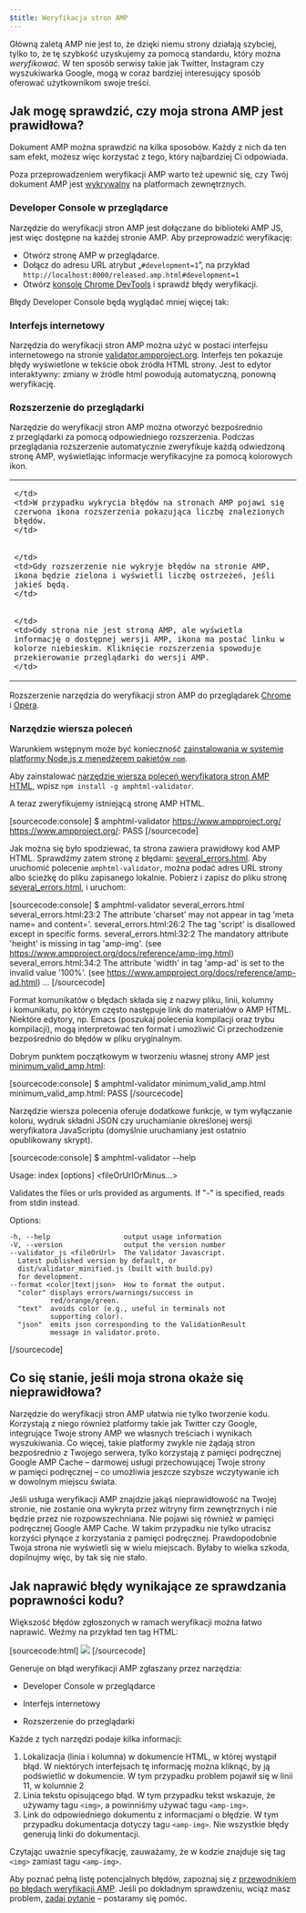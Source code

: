 ```yaml
---
$title: Weryfikacja stron AMP
---
```


Główną zaletą AMP nie jest to, że dzięki niemu strony działają szybciej, tylko to, że tę szybkość uzyskujemy za pomocą standardu, który można *weryfikować*. W ten sposób serwisy takie jak Twitter, Instagram czy wyszukiwarka Google, mogą w coraz bardziej interesujący sposób oferować użytkownikom swoje treści.

## Jak mogę sprawdzić, czy moja strona AMP jest prawidłowa?

Dokument AMP można sprawdzić na kilka sposobów. Każdy z nich da ten sam efekt, możesz więc korzystać z tego, który najbardziej Ci odpowiada.

Poza przeprowadzeniem weryfikacji AMP warto też upewnić się, czy Twój dokument AMP jest [wykrywalny](/pl/docs/guides/deploy/discovery.html) na platformach zewnętrznych.

### Developer Console w przeglądarce

Narzędzie do weryfikacji stron AMP jest dołączane do biblioteki AMP JS, jest więc dostępne na każdej stronie AMP. Aby przeprowadzić weryfikację:

  * Otwórz stronę AMP w przeglądarce.
  * Dołącz do adresu URL atrybut „`#development=1`”, na przykład `http://localhost:8000/released.amp.html#development=1`
  * Otwórz [konsolę Chrome DevTools](https://developers.google.com/web/tools/chrome-devtools/debug/console/) i sprawdź błędy weryfikacji.

Błędy Developer Console będą wyglądać mniej więcej tak:

<amp-img src="/static/img/docs/validator_errors.png" width="713" height="243" alt="Zrzut ekranu narzędzia do weryfikacji stron AMP w konsoli chrome" layout="responsive"></amp-img>


### Interfejs internetowy

Narzędzia do weryfikacji stron AMP można użyć w postaci interfejsu internetowego
na stronie [validator.ampproject.org](https://validator.ampproject.org/). Interfejs ten pokazuje błędy wyświetlone w tekście obok źródła HTML strony.
Jest to edytor interaktywny: zmiany w źródle html powodują automatyczną, ponowną weryfikację.

<amp-img src="/static/img/docs/validator_web_ui.png" width="660" height="507" alt="Zrzut ekranu ze strony validator.ampproject.org z przykładami błędów." layout="responsive"></amp-img>


### Rozszerzenie do przeglądarki

Narzędzie do weryfikacji stron AMP można otworzyć bezpośrednio z przeglądarki za pomocą odpowiedniego rozszerzenia. Podczas przeglądania rozszerzenie automatycznie zweryfikuje każdą odwiedzoną stronę AMP, wyświetlając informacje weryfikacyjne za pomocą kolorowych ikon.

<table>
  <tr>
    <td>
      <amp-img src="/static/img/docs/validator_icon_invalid.png" width="20" height="20" alt="Czerwona ikona AMP informująca o nieprawidłowym dokumencie AMP." layout="fixed"></amp-img>
      
    </td>
    <td>W przypadku wykrycia błędów na stronach AMP pojawi się czerwona ikona rozszerzenia pokazująca liczbę znalezionych błędów.
    </td>
  </tr>
  <tr>
    <td>
      <amp-img src="/static/img/docs/validator_icon_valid.png" width="20" height="20" alt="Zielona ikona wskazująca poprawny dokument AMP." layout="fixed"></amp-img>
      
    </td>
    <td>Gdy rozszerzenie nie wykryje błędów na stronie AMP, ikona będzie zielona i wyświetli liczbę ostrzeżeń, jeśli jakieś będą.
    </td>
  </tr>
  <tr>
    <td>
      <amp-img src="/static/img/docs/validator_icon_link.png" width="20" height="20" alt="Niebieska ikona wskazująca po kliknięciu wariant AMP HTML." layout="fixed"></amp-img>
      
    </td>
    <td>Gdy strona nie jest stroną AMP, ale wyświetla informację o dostępnej wersji AMP, ikona ma postać linku w kolorze niebieskim. Kliknięcie rozszerzenia spowoduje przekierowanie przeglądarki do wersji AMP.
    </td>
  </tr>
</table>

Rozszerzenie narzędzia do weryfikacji stron AMP do przeglądarek [Chrome](https://chrome.google.com/webstore/detail/amp-validator/nmoffdblmcmgeicmolmhobpoocbbmknc) i [Opera](https://addons.opera.com/en-gb/extensions/details/amp-validator/).

### Narzędzie wiersza poleceń

Warunkiem wstępnym może być konieczność [zainstalowania w systemie platformy Node.js z menedżerem pakietów `npm`](https://docs.npmjs.com/getting-started/installing-node).

Aby zainstalować [narzędzie wiersza poleceń weryfikatora stron AMP HTML](https://www.npmjs.com/package/amphtml-validator), wpisz `npm install -g amphtml-validator`.

A teraz zweryfikujemy istniejącą stronę AMP HTML.

[sourcecode:console]
$ amphtml-validator https://www.ampproject.org/
https://www.ampproject.org/: PASS
[/sourcecode]

Jak można się było spodziewać, ta strona zawiera prawidłowy kod AMP HTML. Sprawdźmy zatem stronę z błędami:
[several_errors.html](https://raw.githubusercontent.com/ampproject/amphtml/master/validator/testdata/feature_tests/several_errors.html). Aby uruchomić polecenie `amphtml-validator`, można podać adres URL strony albo ścieżkę do pliku zapisanego lokalnie. Pobierz i zapisz do pliku stronę [several_errors.html](https://raw.githubusercontent.com/ampproject/amphtml/master/validator/testdata/feature_tests/several_errors.html), i uruchom:

[sourcecode:console]
$ amphtml-validator several_errors.html
several_errors.html:23:2 The attribute 'charset' may not appear in tag 'meta name= and content='.
several_errors.html:26:2 The tag 'script' is disallowed except in specific forms.
several_errors.html:32:2 The mandatory attribute 'height' is missing in tag 'amp-img'. (see https://www.ampproject.org/docs/reference/amp-img.html)
several_errors.html:34:2 The attribute 'width' in tag 'amp-ad' is set to the invalid value '100%'. (see https://www.ampproject.org/docs/reference/amp-ad.html)
...
[/sourcecode]

Format komunikatów o błędach składa się z nazwy pliku, linii, kolumny i komunikatu, po którym często następuje link do materiałów o AMP HTML. Niektóre edytory, np. Emacs (poszukaj polecenia kompilacji oraz trybu kompilacji), mogą interpretować ten format i umożliwić Ci przechodzenie bezpośrednio do błędów w pliku oryginalnym.

Dobrym punktem początkowym w tworzeniu własnej strony AMP jest [minimum_valid_amp.html](https://raw.githubusercontent.com/ampproject/amphtml/master/validator/testdata/feature_tests/minimum_valid_amp.html):

[sourcecode:console]
$ amphtml-validator minimum_valid_amp.html
minimum_valid_amp.html: PASS
[/sourcecode]

Narzędzie wiersza polecenia oferuje dodatkowe funkcje, w tym wyłączanie koloru, wydruk składni JSON czy uruchamianie określonej wersji weryfikatora JavaScriptu (domyślnie uruchamiany jest ostatnio opublikowany skrypt).

[sourcecode:console]
$ amphtml-validator --help

  Usage: index [options] <fileOrUrlOrMinus...>

  Validates the files or urls provided as arguments. If "-" is
  specified, reads from stdin instead.

  Options:

    -h, --help                  output usage information
    -V, --version               output the version number
    --validator_js <fileOrUrl>  The Validator Javascript.
      Latest published version by default, or
      dist/validator_minified.js (built with build.py)
      for development.
    --format <color|text|json>  How to format the output.
      "color" displays errors/warnings/success in
              red/orange/green.
      "text"  avoids color (e.g., useful in terminals not
              supporting color).
      "json"  emits json corresponding to the ValidationResult
              message in validator.proto.
[/sourcecode]

## Co się stanie, jeśli moja strona okaże się nieprawidłowa?

Narzędzie do weryfikacji stron AMP ułatwia nie tylko tworzenie kodu. Korzystają z niego również platformy takie jak Twitter czy Google, integrujące Twoje strony AMP we własnych treściach i wynikach wyszukiwania. Co więcej, takie platformy zwykle nie żądają stron bezpośrednio z Twojego serwera, tylko korzystają z pamięci podręcznej Google AMP Cache – darmowej usługi przechowującej Twoje strony w pamięci podręcznej – co umożliwia jeszcze szybsze wczytywanie ich w dowolnym miejscu świata.

Jeśli usługa weryfikacji AMP znajdzie jakąś nieprawidłowość na Twojej stronie, nie zostanie ona wykryta przez witryny firm zewnętrznych i nie będzie przez nie rozpowszechniana. Nie pojawi się również w pamięci podręcznej Google AMP Cache. W takim przypadku nie tylko utracisz korzyści płynące z korzystania z pamięci podręcznej. Prawdopodobnie Twoja strona nie wyświetli się w wielu miejscach. Byłaby to wielka szkoda, dopilnujmy więc, by tak się nie stało.

## Jak naprawić błędy wynikające ze sprawdzania poprawności kodu?

Większość błędów zgłoszonych w ramach weryfikacji można łatwo naprawić. Weźmy na przykład ten tag HTML:

[sourcecode:html]
<img src="cat.png">
[/sourcecode]

Generuje on błąd weryfikacji AMP zgłaszany przez narzędzia:

* Developer Console w przeglądarce
<amp-img alt="Błąd AMP: tag „img” może się pojawiać tylko jako element podrzędny tagu „noscript”.Czy chodziło Ci o „amp-img”?linia 11, kolumna 2" height="30" src="/static/img/docs/validator_console_imgerror.png" width="696" layout="responsive"></amp-img>

* Interfejs internetowy
<amp-img alt="Błąd AMP: tag „img” może się pojawiać tylko jako element podrzędny tagu „noscript”.Czy chodziło Ci o „amp-img”?linia 11, kolumna 2" height="58" src="/static/img/docs/validator_webui_imgerror.png" width="676" layout="responsive"></amp-img>

* Rozszerzenie do przeglądarki
<amp-img alt="Błąd AMP: tag „img” może się pojawiać tylko jako element podrzędny tagu „noscript”.Czy chodziło Ci o „amp-img”?linia 11, kolumna 2" height="108" src="/static/img/docs/validator_extension_imgerror.png" width="724" layout="responsive"></amp-img>

Każde z tych narzędzi podaje kilka informacji:

1. Lokalizacja (linia i kolumna) w dokumencie HTML, w której wystąpił
     błąd. W niektórych interfejsach tę informację można kliknąć, by ją podświetlić w dokumencie. W tym przypadku problem pojawił się w linii 11, w kolumnie 2</li>
1. Linia tekstu opisującego błąd. W tym przypadku tekst wskazuje, że
     używamy tagu `<img>`, a powinniśmy używać tagu `<amp-img>`.</li>
1. Link do odpowiedniego dokumentu z informacjami o błędzie. W tym przypadku dokumentacja dotyczy tagu `<amp-img>`. Nie wszystkie błędy generują linki do dokumentacji.

Czytając uważnie specyfikację, zauważamy, że w kodzie znajduje się tag `<img>` zamiast tagu `<amp-img>`.

Aby poznać pełną listę potencjalnych błędów, zapoznaj się z [przewodnikiem po błędach weryfikacji AMP](/pl/docs/reference/validation_errors.html).
Jeśli po dokładnym sprawdzeniu, wciąż masz problem, [zadaj pytanie](http://stackoverflow.com/questions/tagged/amp-html) – postaramy się pomóc.
